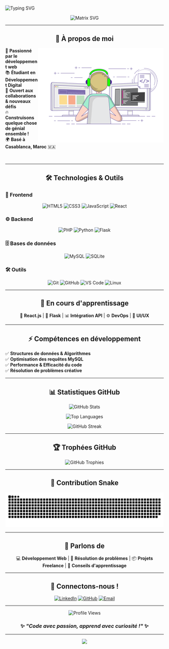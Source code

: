 # <div align="center">
  
<img src="https://readme-typing-svg.herokuapp.com?font=Fira+Code&size=32&duration=3000&pause=1000&color=00FF88&center=true&vCenter=true&width=700&lines=+Salut%2C+je+suis+Yassine;💻+Développeur+Web+Passionné;🚀+Toujours+en+train+d'apprendre;✨+Construisons+ensemble+l'avenir!" alt="Typing SVG" />

</div>

<div align="center">
  
![Matrix SVG](https://raw.githubusercontent.com/rodrigograca31/rodrigograca31/master/matrix.svg)

</div>

---

<div align="center">
  
## 🌟 À propos de moi

</div>

<img align="right" alt="Coding" width="400" src="https://raw.githubusercontent.com/devSouvik/devSouvik/master/gif3.gif">

🎯 **Passionné par le développement web**  
📚 **Étudiant en Développement Digital**  
🤝 **Ouvert aux collaborations & nouveaux défis**  
🔥 **Construisons quelque chose de génial ensemble !**  
🌍 **Basé à Casablanca, Maroc** 🇲🇦

<br clear="both"/>

---

<div align="center">
  
## 🛠️ Technologies & Outils

</div>

### 🎨 Frontend
<div align="center">
  
![HTML5](https://img.shields.io/badge/HTML5-E34F26?style=for-the-badge&logo=html5&logoColor=white)
![CSS3](https://img.shields.io/badge/CSS3-1572B6?style=for-the-badge&logo=css3&logoColor=white)
![JavaScript](https://img.shields.io/badge/JavaScript-F7DF1E?style=for-the-badge&logo=javascript&logoColor=black)
![React](https://img.shields.io/badge/React-61DAFB?style=for-the-badge&logo=react&logoColor=black)

</div>

### ⚙️ Backend
<div align="center">
  
![PHP](https://img.shields.io/badge/PHP-777BB4?style=for-the-badge&logo=php&logoColor=white)
![Python](https://img.shields.io/badge/Python-3776AB?style=for-the-badge&logo=python&logoColor=white)
![Flask](https://img.shields.io/badge/Flask-000000?style=for-the-badge&logo=flask&logoColor=white)

</div>

### 🗄️ Bases de données
<div align="center">
  
![MySQL](https://img.shields.io/badge/MySQL-4479A1?style=for-the-badge&logo=mysql&logoColor=white)
![SQLite](https://img.shields.io/badge/SQLite-003B57?style=for-the-badge&logo=sqlite&logoColor=white)

</div>

### 🛠️ Outils
<div align="center">
  
![Git](https://img.shields.io/badge/Git-F05032?style=for-the-badge&logo=git&logoColor=white)
![GitHub](https://img.shields.io/badge/GitHub-181717?style=for-the-badge&logo=github&logoColor=white)
![VS Code](https://img.shields.io/badge/VS_Code-007ACC?style=for-the-badge&logo=visual-studio-code&logoColor=white)
![Linux](https://img.shields.io/badge/Linux-FCC624?style=for-the-badge&logo=linux&logoColor=black)

</div>

---

<div align="center">
  
## 🚀 En cours d'apprentissage

</div>

<div align="center">
  
🧩 **React.js** | 🐍 **Flask** | 📊 **Intégration API** | ⚙️ **DevOps** | 🎨 **UI/UX**

</div>

---

<div align="center">
  
## ⚡ Compétences en développement

</div>

✅ **Structures de données & Algorithmes**  
✅ **Optimisation des requêtes MySQL**  
✅ **Performance & Efficacité du code**  
✅ **Résolution de problèmes créative**  

---

<div align="center">
  
## 📊 Statistiques GitHub

</div>

<div align="center">
  
![GitHub Stats](https://github-readme-stats.vercel.app/api?username=YassineET&show_icons=true&theme=tokyonight&hide_border=true&count_private=true)

</div>

<div align="center">
  
![Top Languages](https://github-readme-stats.vercel.app/api/top-langs/?username=YassineET&layout=compact&theme=tokyonight&hide_border=true&langs_count=8)

</div>

<div align="center">
  
![GitHub Streak](https://streak-stats.demolab.com?user=YassineET&theme=tokyonight&hide_border=true)

</div>

---

<div align="center">
  
## 🏆 Trophées GitHub

</div>

<div align="center">
  
![GitHub Trophies](https://github-profile-trophy.vercel.app/?username=YassineET&theme=tokyonight&no-frame=true&no-bg=true&margin-w=4)

</div>

---

<div align="center">
  
## 🐍 Contribution Snake

</div>

<div align="center">
  
![Snake animation](https://raw.githubusercontent.com/platane/snk/output/github-contribution-grid-snake-dark.svg)

</div>

---

<div align="center">
  
## 💬 Parlons de

</div>

<div align="center">
  
💻 **Développement Web** | 🧠 **Résolution de problèmes** | 📦 **Projets Freelance** | 🎯 **Conseils d'apprentissage**

</div>

---

<div align="center">
  
## 🤝 Connectons-nous !

</div>

<div align="center">
  
[![LinkedIn](https://img.shields.io/badge/LinkedIn-0077B5?style=for-the-badge&logo=linkedin&logoColor=white)](https://www.linkedin.com/in/yasine-et-tahery-159790324/)
[![GitHub](https://img.shields.io/badge/GitHub-181717?style=for-the-badge&logo=github&logoColor=white)](https://github.com/YassineET)
[![Email](https://img.shields.io/badge/Email-D14836?style=for-the-badge&logo=gmail&logoColor=white)](mailto:your.email@example.com)

</div>

---

<div align="center">
  
![Profile Views](https://komarev.com/ghpvc/?username=YassineET&color=blueviolet&style=for-the-badge)

</div>

<div align="center">
  
### ✨ *"Code avec passion, apprend avec curiosité !"* ✨

</div>

---

<div align="center">
  
<img src="https://raw.githubusercontent.com/Trilokia/Trilokia/379277808c61ef204768a61bbc5d25bc7798ccf1/bottom_header.svg" />

</div>
